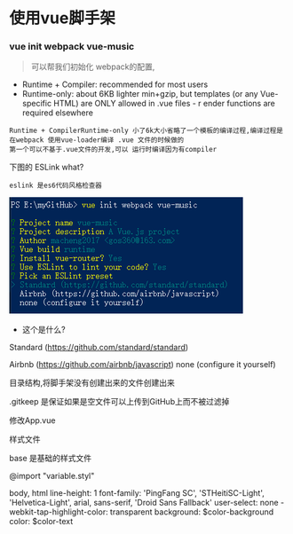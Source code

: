 # 使用vue脚手架
### vue init webpack vue-music
>可以帮我们初始化 webpack的配置,


  * Runtime + Compiler: recommended for most users
  * Runtime-only: about 6KB lighter min+gzip, but templates (or any Vue-specific HTML)
      are ONLY allowed in .vue files - r
      ender functions are required elsewhere
>
    Runtime + CompilerRuntime-only 小了6k大小省略了一个模板的编译过程,编译过程是在webpack 使用vue-loader编译 .vue 文件的时候做的
    第一个可以不基于.vue文件的开发,可以 运行时编译因为有compiler





下图的 ESLink what?

    eslink 是es6代码风格检查器

![image](./images/vue-init-webpack.png)

* 这个是什么?

Standard (https://github.com/standard/standard)

  Airbnb (https://github.com/airbnb/javascript)
  none (configure it yourself)

目录结构,将脚手架没有创建出来的文件创建出来

.gitkeep 是保证如果是空文件可以上传到GitHub上而不被过滤掉

修改App.vue


<template>
<div id="app">
hello world
<router-view/>
</div>
</template>

<script type="text/ecmascript-6">

</script>

<style lang="stylus" scoped rel="stylesheet/stylus" >
@import "~common/stylus/variable"
#app {
color:$color-theme
}
</style>




样式文件

base 是基础的样式文件

@import "variable.styl"

body, html
line-height: 1
font-family: 'PingFang SC', 'STHeitiSC-Light', 'Helvetica-Light', arial, sans-serif, 'Droid Sans Fallback'
user-select: none
-webkit-tap-highlight-color: transparent
background: $color-background
color: $color-text










